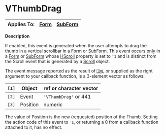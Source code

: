 




<h1 class="heading"><span class="name">VThumbDrag</span></h1>

| Applies To: | [Form](./form.md) | [SubForm](./subform.md) |
| --- | --- | ---  |


**Description**


If enabled, this event is generated when the user attempts to drag the thumb in a vertical scrollbar in a [Form](./form.md) or [SubForm](./subform.md). This event occurs only in a [Form](./form.md) or [SubForm](./subform.md) whose [HScroll](./hscroll.md) property is set to `¯1` and is distinct from the Scroll event that is generated by a [Scroll](./scroll.md) object.


The event message reported as the result of [`⎕DQ`](../../Language/System%20Functions/dq.htm), or supplied as the right argument to your callback function, is a 3-element vector as follows:


| `[1]` | Object | ref or character vector |
| --- | --- | ---  |
| `[2]` | Event | `'VThumbDrag'` or 441 |
| `[3]` | Position | numeric |


The value of Position is the new (requested) position of the Thumb. Setting the action code of this event to `¯1`, or returning a 0 from a callback function attached to it, has no effect.



